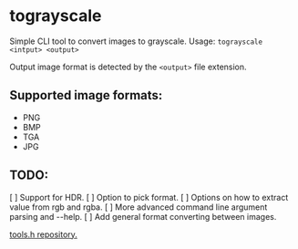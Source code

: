 # tograyscale
Simple CLI tool to convert images to grayscale. 
Usage: ```tograyscale <intput> <output>```

Output image format is detected by the ```<output>``` file extension.

## Supported image formats: 
- PNG
- BMP
- TGA
- JPG

## TODO: 
[ ] Support for HDR.
[ ] Option to pick format.
[ ] Options on how to extract value from rgb and rgba.
[ ] More advanced command line argument parsing and --help.
[ ] Add general format converting between images.

[tools.h repository.](https://github.com/rochaenrique/tools.h)
